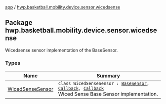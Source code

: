 [app](../index.md) / [hwp.basketball.mobility.device.sensor.wicedsense](.)

## Package hwp.basketball.mobility.device.sensor.wicedsense

Wicedsense sensor implementation of the BaseSensor.

### Types

| Name | Summary |
|---|---|
| [WicedSenseSensor](-wiced-sense-sensor/index.md) | `class WicedSenseSensor : `[`BaseSensor`](../hwp.basketball.mobility.device.sensor/-base-sensor/index.md)`, `[`Callback`](../hwp.basketball.mobility.device.sensor.wicedsense.ledevicepicker/-device-picker/-callback/index.md)`, `[`Callback`](https://developer.android.com/reference/android/os/Handler/Callback.html)<br>Wiced Sense Base Sensor implementation. |
